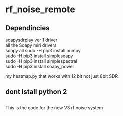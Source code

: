 # rf_noise_remote
## Dependincies
 soapysdrplay ver 1 driver<br>
 all the Soapy miri drivers<br>
 soapy all sudo -H pip3 install numpy<br>
 sudo -H pip3 install simplesoapy<br>
 sudo -H pip3 install simplespectral<br>
 sudo -H pip3 install soapy_power<br>

my heatmap.py that works with 12 bit not just 8bit SDR
## dont istall python 2
## 
This is the code for the new V3 rf noise system
